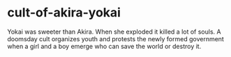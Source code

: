 # cult-of-akira-yokai
Yokai was sweeter than Akira. When she exploded it killed a lot of souls. A doomsday cult organizes youth and protests the newly formed government when a girl and a boy emerge who can save the world or destroy it.
